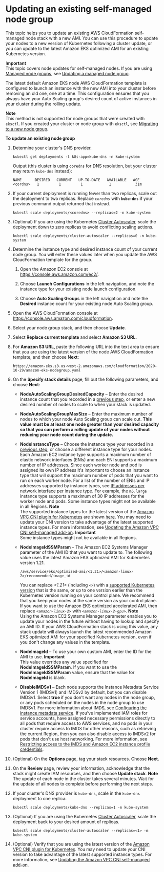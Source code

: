 # Updating an existing self\-managed node group<a name="update-stack"></a>

This topic helps you to update an existing AWS CloudFormation self\-managed node stack with a new AMI\. You can use this procedure to update your nodes to a new version of Kubernetes following a cluster update, or you can update to the latest Amazon EKS optimized AMI for an existing Kubernetes version\.

**Important**  
This topic covers node updates for self\-managed nodes\. If you are using [Managed node groups](managed-node-groups.md), see [Updating a managed node group](update-managed-node-group.md)\.

The latest default Amazon EKS node AWS CloudFormation template is configured to launch an instance with the new AMI into your cluster before removing an old one, one at a time\. This configuration ensures that you always have your Auto Scaling group's desired count of active instances in your cluster during the rolling update\.

**Note**  
This method is not supported for node groups that were created with `eksctl`\. If you created your cluster or node group with `eksctl`, see [Migrating to a new node group](migrate-stack.md)\.

**To update an existing node group**

1. Determine your cluster's DNS provider\.

   ```
   kubectl get deployments -l k8s-app=kube-dns -n kube-system
   ```

   Output \(this cluster is using `coredns` for DNS resolution, but your cluster may return `kube-dns` instead\):

   ```
   NAME      DESIRED   CURRENT   UP-TO-DATE   AVAILABLE   AGE
   <cordns>   1         1         1            1           31m
   ```

1. If your current deployment is running fewer than two replicas, scale out the deployment to two replicas\. Replace *`coredns`* with **`kube-dns`** if your previous command output returned that instead\.

   ```
   kubectl scale deployments/<coredns> --replicas=2 -n kube-system
   ```

1. \(Optional\) If you are using the Kubernetes [Cluster Autoscaler](https://github.com/kubernetes/autoscaler/tree/master/cluster-autoscaler), scale the deployment down to zero replicas to avoid conflicting scaling actions\.

   ```
   kubectl scale deployments/cluster-autoscaler --replicas=0 -n kube-system
   ```

1. <a name="existing-worker-settings-step"></a>Determine the instance type and desired instance count of your current node group\. You will enter these values later when you update the AWS CloudFormation template for the group\.

   1. Open the Amazon EC2 console at [https://console\.aws\.amazon\.com/ec2/](https://console.aws.amazon.com/ec2/)\.

   1. Choose **Launch Configurations** in the left navigation, and note the instance type for your existing node launch configuration\.

   1. Choose **Auto Scaling Groups** in the left navigation and note the **Desired** instance count for your existing node Auto Scaling group\.

1. Open the AWS CloudFormation console at [https://console\.aws\.amazon\.com/cloudformation](https://console.aws.amazon.com/cloudformation/)\.

1. Select your node group stack, and then choose **Update**\.

1. Select **Replace current template** and select **Amazon S3 URL**\.

1. For **Amazon S3 URL**, paste the following URL into the text area to ensure that you are using the latest version of the node AWS CloudFormation template, and then choose **Next**:

   ```
   https://amazon-eks.s3.us-west-2.amazonaws.com/cloudformation/2020-10-29/amazon-eks-nodegroup.yaml
   ```

1. On the **Specify stack details** page, fill out the following parameters, and choose **Next**:
   + **NodeAutoScalingGroupDesiredCapacity** – Enter the desired instance count that you recorded in a [previous step](#existing-worker-settings-step), or enter a new desired number of nodes to scale to when your stack is updated\.
   + **NodeAutoScalingGroupMaxSize** – Enter the maximum number of nodes to which your node Auto Scaling group can scale out\. **This value must be at least one node greater than your desired capacity so that you can perform a rolling update of your nodes without reducing your node count during the update\.**
   + **NodeInstanceType** – Choose the instance type your recorded in a [previous step](#existing-worker-settings-step), or choose a different instance type for your nodes\. Each Amazon EC2 instance type supports a maximum number of elastic network interfaces \(ENIs\) and each ENI supports a maximum number of IP addresses\. Since each worker node and pod is assigned its own IP address it's important to choose an instance type that will support the maximum number of pods that you want to run on each worker node\. For a list of the number of ENIs and IP addresses supported by instance types, see [ IP addresses per network interface per instance type](https://docs.aws.amazon.com/AWSEC2/latest/UserGuide/using-eni.html#AvailableIpPerENI)\. For example, the `m5.large` instance type supports a maximum of 30 IP addresses for the worker node and pods\. Some instance types might not be available in all Regions\.
**Note**  
The supported instance types for the latest version of the [Amazon VPC CNI plugin for Kubernetes](https://github.com/aws/amazon-vpc-cni-k8s) are shown [here](https://github.com/aws/amazon-vpc-cni-k8s/blob/release-1.9/pkg/awsutils/vpc_ip_resource_limit.go)\. You may need to update your CNI version to take advantage of the latest supported instance types\. For more information, see [Updating the Amazon VPC CNI self\-managed add\-on](managing-vpc-cni.md#updating-vpc-cni-add-on)\.
**Important**  
Some instance types might not be available in all Regions\.
   + **NodeImageIdSSMParam** – The Amazon EC2 Systems Manager parameter of the AMI ID that you want to update to\. The following value uses the latest Amazon EKS optimized AMI for Kubernetes version 1\.21\.

     ```
     /aws/service/eks/optimized-ami/<1.21>/<amazon-linux-2>/recommended/image_id
     ```

     You can replace *<1\.21>* \(including *`<>`*\) with a [supported Kubernetes version](platform-versions.md) that is the same, or up to one version earlier than the Kubernetes version running on your control plane\. We recommend that you keep your nodes at the same version as your control plane\. If you want to use the Amazon EKS optimized accelerated AMI, then replace *`<amazon-linux-2>`* with *`<amazon-linux-2-gpu>`*\.
**Note**  
Using the Amazon EC2 Systems Manager parameter enables you to update your nodes in the future without having to lookup and specify an AMI ID\. If your AWS CloudFormation stack is using this value, any stack update will always launch the latest recommended Amazon EKS optimized AMI for your specified Kubernetes version, even if you don't change any values in the template\.
   + **NodeImageId** – To use your own custom AMI, enter the ID for the AMI to use\.
**Important**  
This value overrides any value specified for **NodeImageIdSSMParam**\. If you want to use the **NodeImageIdSSMParam** value, ensure that the value for **NodeImageId** is blank\.
   + **DisableIMDSv1** – Each node supports the Instance Metadata Service Version 1 \(IMDSv1\) and IMDSv2 by default, but you can disable IMDSv1\. Select **true** if you don't want any nodes in the node group, or any pods scheduled on the nodes in the node group to use IMDSv1\. For more information about IMDS, see [Configuring the instance metadata service](https://docs.aws.amazon.com/AWSEC2/latest/UserGuide/configuring-instance-metadata-service.html)\. If you’ve implemented IAM roles for service accounts, have assigned necessary permissions directly to all pods that require access to AWS services, and no pods in your cluster require access to IMDS for other reasons, such as retrieving the current Region, then you can also disable access to IMDSv2 for pods that don't use host networking\. For more information, see [Restricting access to the IMDS and Amazon EC2 instance profile credentials](best-practices-security.md#restrict-ec2-credential-access)\. 

1. \(Optional\) On the **Options** page, tag your stack resources\. Choose **Next**\.

1. On the **Review** page, review your information, acknowledge that the stack might create IAM resources, and then choose **Update stack**\.
**Note**  
The update of each node in the cluster takes several minutes\. Wait for the update of all nodes to complete before performing the next steps\.

1. If your cluster's DNS provider is `kube-dns`, scale in the `kube-dns` deployment to one replica\.

   ```
   kubectl scale deployments/kube-dns --replicas=1 -n kube-system
   ```

1. \(Optional\) If you are using the Kubernetes [Cluster Autoscaler](https://github.com/kubernetes/autoscaler/tree/master/cluster-autoscaler), scale the deployment back to your desired amount of replicas\.

   ```
   kubectl scale deployments/cluster-autoscaler --replicas=<1> -n kube-system
   ```

1. \(Optional\) Verify that you are using the latest version of the [Amazon VPC CNI plugin for Kubernetes](https://github.com/aws/amazon-vpc-cni-k8s)\. You may need to update your CNI version to take advantage of the latest supported instance types\. For more information, see [Updating the Amazon VPC CNI self\-managed add\-on](managing-vpc-cni.md#updating-vpc-cni-add-on)\.